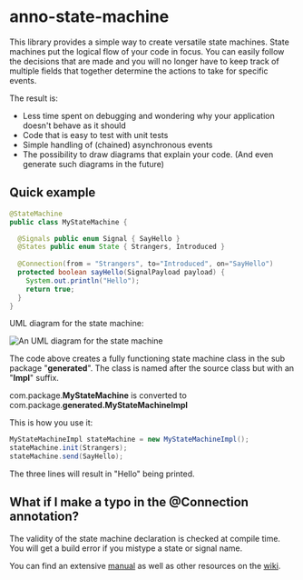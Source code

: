 # anno-state-machine

This library provides a simple way to create versatile state machines. State machines put the logical flow of your code in focus. You can easily follow the decisions that are made and you will no longer have to keep track of multiple fields that together determine the actions to take for specific events.

The result is:
* Less time spent on debugging and wondering why your application doesn't behave as it should
* Code that is easy to test with unit tests
* Simple handling of (chained) asynchronous events
* The possibility to draw diagrams that explain your code. (And even generate such diagrams in the future)

## Quick example
```java
@StateMachine
public class MyStateMachine {

  @Signals public enum Signal { SayHello }
  @States public enum State { Strangers, Introduced }
  
  @Connection(from = "Strangers", to="Introduced", on="SayHello")
  protected boolean sayHello(SignalPayload payload) {
    System.out.println("Hello");
    return true;
  }
}
```
UML diagram for the state machine:

![An UML diagram for the state machine](https://github.com/jayway/anno-statechart/blob/master/doc/diagrams/SayHelloMachine.png)

The code above creates a fully functioning state machine class in the sub package "**generated**". The class is named after the source class but with an "**Impl**" suffix.

com.package.**MyStateMachine** is converted to com.package.**generated.MyStateMachineImpl**

This is how you use it:
```java
MyStateMachineImpl stateMachine = new MyStateMachineImpl();
stateMachine.init(Strangers);
stateMachine.send(SayHello);
```
The three lines will result in "Hello" being printed.

## What if I make a typo in the @Connection annotation?
The validity of the state machine declaration is checked at compile time. You will get a build error if you mistype a state or signal name.

You can find an extensive [manual](https://github.com/jayway/anno-statechart/wiki/manual) as well as other resources on the [wiki](https://github.com/jayway/anno-statechart/wiki/).
